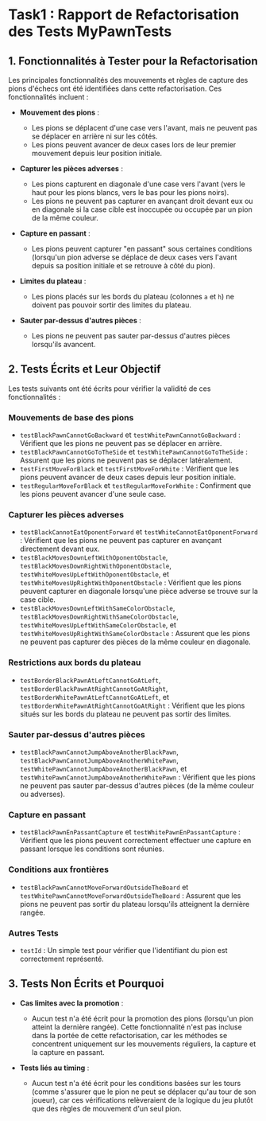 # Task1 : Rapport de Refactorisation des Tests MyPawnTests

## 1. Fonctionnalités à Tester pour la Refactorisation

Les principales fonctionnalités des mouvements et règles de capture des pions d'échecs ont été identifiées dans cette refactorisation. Ces fonctionnalités incluent :

- **Mouvement des pions** :
  - Les pions se déplacent d'une case vers l'avant, mais ne peuvent pas se déplacer en arrière ni sur les côtés.
  - Les pions peuvent avancer de deux cases lors de leur premier mouvement depuis leur position initiale.

- **Capturer les pièces adverses** :
  - Les pions capturent en diagonale d'une case vers l'avant (vers le haut pour les pions blancs, vers le bas pour les pions noirs).
  - Les pions ne peuvent pas capturer en avançant droit devant eux ou en diagonale si la case cible est inoccupée ou occupée par un pion de la même couleur.

- **Capture en passant** :
  - Les pions peuvent capturer "en passant" sous certaines conditions (lorsqu'un pion adverse se déplace de deux cases vers l'avant depuis sa position initiale et se retrouve à côté du pion).

- **Limites du plateau** :
  - Les pions placés sur les bords du plateau (colonnes `a` et `h`) ne doivent pas pouvoir sortir des limites du plateau.

- **Sauter par-dessus d'autres pièces** :
  - Les pions ne peuvent pas sauter par-dessus d'autres pièces lorsqu'ils avancent.

## 2. Tests Écrits et Leur Objectif

Les tests suivants ont été écrits pour vérifier la validité de ces fonctionnalités :

### **Mouvements de base des pions**
- `testBlackPawnCannotGoBackward` et `testWhitePawnCannotGoBackward` : Vérifient que les pions ne peuvent pas se déplacer en arrière.
- `testBlackPawnCannotGoToTheSide` et `testWhitePawnCannotGoToTheSide` : Assurent que les pions ne peuvent pas se déplacer latéralement.
- `testFirstMoveForBlack` et `testFirstMoveForWhite` : Vérifient que les pions peuvent avancer de deux cases depuis leur position initiale.
- `testRegularMoveForBlack` et `testRegularMoveForWhite` : Confirment que les pions peuvent avancer d'une seule case.

### **Capturer les pièces adverses**
- `testBlackCannotEatOponentForward` et `testWhiteCannotEatOponentForward` : Vérifient que les pions ne peuvent pas capturer en avançant directement devant eux.
- `testBlackMovesDownLeftWithOponentObstacle`, `testBlackMovesDownRightWithOponentObstacle`, `testWhiteMovesUpLeftWithOponentObstacle`, et `testWhiteMovesUpRightWithOponentObstacle` : Vérifient que les pions peuvent capturer en diagonale lorsqu'une pièce adverse se trouve sur la case cible.
- `testBlackMovesDownLeftWithSameColorObstacle`, `testBlackMovesDownRightWithSameColorObstacle`, `testWhiteMovesUpLeftWithSameColorObstacle`, et `testWhiteMovesUpRightWithSameColorObstacle` : Assurent que les pions ne peuvent pas capturer des pièces de la même couleur en diagonale.

### **Restrictions aux bords du plateau**
- `testBorderBlackPawnAtLeftCannotGoAtLeft`, `testBorderBlackPawnAtRightCannotGoAtRight`, `testBorderWhitePawnAtLeftCannotGoAtLeft`, et `testBorderWhitePawnAtRightCannotGoAtRight` : Vérifient que les pions situés sur les bords du plateau ne peuvent pas sortir des limites.

### **Sauter par-dessus d'autres pièces**
- `testBlackPawnCannotJumpAboveAnotherBlackPawn`, `testBlackPawnCannotJumpAboveAnotherWhitePawn`, `testWhitePawnCannotJumpAboveAnotherBlackPawn`, et `testWhitePawnCannotJumpAboveAnotherWhitePawn` : Vérifient que les pions ne peuvent pas sauter par-dessus d'autres pièces (de la même couleur ou adverses).

### **Capture en passant**
- `testBlackPawnEnPassantCapture` et `testWhitePawnEnPassantCapture` : Vérifient que les pions peuvent correctement effectuer une capture en passant lorsque les conditions sont réunies.

### **Conditions aux frontières**
- `testBlackPawnCannotMoveForwardOutsideTheBoard` et `testWhitePawnCannotMoveForwardOutsideTheBoard` : Assurent que les pions ne peuvent pas sortir du plateau lorsqu'ils atteignent la dernière rangée.

### **Autres Tests**
- `testId` : Un simple test pour vérifier que l'identifiant du pion est correctement représenté.

## 3. Tests Non Écrits et Pourquoi

- **Cas limites avec la promotion** : 
  - Aucun test n'a été écrit pour la promotion des pions (lorsqu'un pion atteint la dernière rangée). Cette fonctionnalité n'est pas incluse dans la portée de cette refactorisation, car les méthodes se concentrent uniquement sur les mouvements réguliers, la capture et la capture en passant.

- **Tests liés au timing** : 
  - Aucun test n'a été écrit pour les conditions basées sur les tours (comme s'assurer que le pion ne peut se déplacer qu'au tour de son joueur), car ces vérifications relèveraient de la logique du jeu plutôt que des règles de mouvement d'un seul pion.

